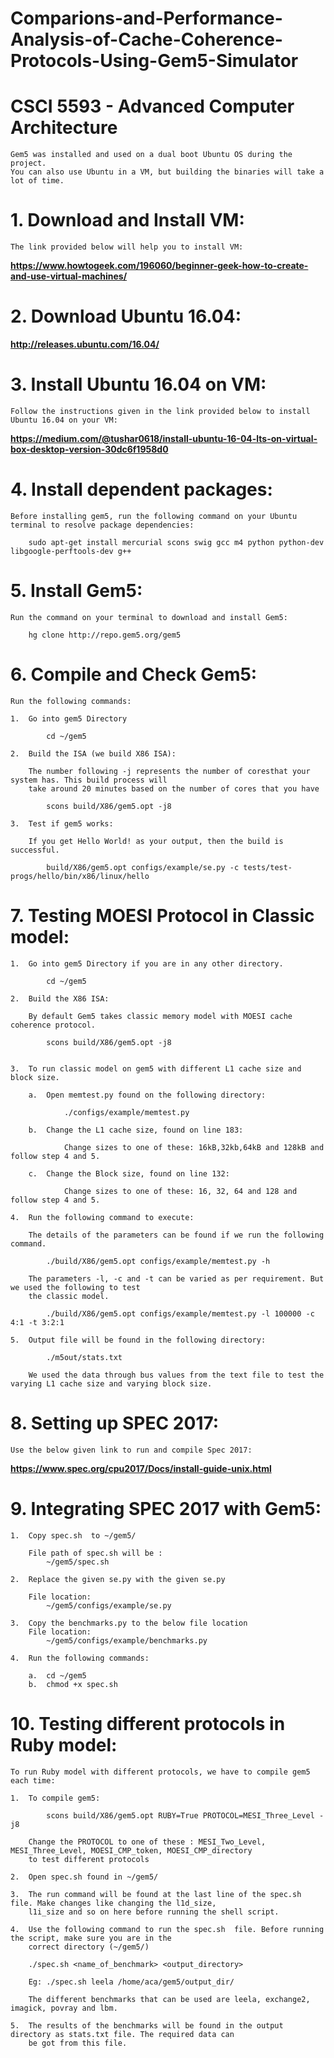 # Comparions-and-Performance-Analysis-of-Cache-Coherence-Protocols-Using-Gem5-Simulator

# CSCI 5593 - Advanced Computer Architecture
	Gem5 was installed and used on a dual boot Ubuntu OS during the project. 
	You can also use Ubuntu in a VM, but building the binaries will take a lot of time.

# 1. Download and Install VM:

	The link provided below will help you to install VM:
	
**https://www.howtogeek.com/196060/beginner-geek-how-to-create-and-use-virtual-machines/**

# 2. Download Ubuntu 16.04:

**http://releases.ubuntu.com/16.04/**

# 3. Install Ubuntu 16.04 on VM:

	Follow the instructions given in the link provided below to install Ubuntu 16.04 on your VM:
	
**https://medium.com/@tushar0618/install-ubuntu-16-04-lts-on-virtual-box-desktop-version-30dc6f1958d0**

# 4. Install dependent packages:

	Before installing gem5, run the following command on your Ubuntu terminal to resolve package dependencies:

		sudo apt-get install mercurial scons swig gcc m4 python python-dev libgoogle-perftools-dev g++

# 5. Install Gem5:

	Run the command on your terminal to download and install Gem5:

		hg clone http://repo.gem5.org/gem5

# 6. Compile and Check Gem5:

	Run the following commands:
	
	1.	Go into gem5 Directory
	
			cd ~/gem5

	2.	Build the ISA (we build X86 ISA):
	
		The number following -j represents the number of coresthat your system has. This build process will 
		take around 20 minutes based on the number of cores that you have

			scons build/X86/gem5.opt -j8
	
	3.	Test if gem5 works:
	
		If you get Hello World! as your output, then the build is successful.
		
			build/X86/gem5.opt configs/example/se.py -c tests/test-progs/hello/bin/x86/linux/hello

# 7. Testing MOESI Protocol in Classic model:

	1.	Go into gem5 Directory if you are in any other directory.
		
			cd ~/gem5

	2.	Build the X86 ISA:
	
		By default Gem5 takes classic memory model with MOESI cache coherence protocol.
		
			scons build/X86/gem5.opt -j8


	3.	To run classic model on gem5 with different L1 cache size and block size.
	
		a.	Open memtest.py found on the following directory: 
			
				./configs/example/memtest.py

		b.	Change the L1 cache size, found on line 183:
		
				Change sizes to one of these: 16kB,32kb,64kB and 128kB and follow step 4 and 5.

		c.	Change the Block size, found on line 132:
			
				Change sizes to one of these: 16, 32, 64 and 128 and follow step 4 and 5.

	4.	Run the following command to execute:
	
		The details of the parameters can be found if we run the following command.
	
			./build/X86/gem5.opt configs/example/memtest.py -h

		The parameters -l, -c and -t can be varied as per requirement. But we used the following to test 
		the classic model. 
 
 			./build/X86/gem5.opt configs/example/memtest.py -l 100000 -c 4:1 -t 3:2:1

	5.	Output file will be found in the following directory:

			./m5out/stats.txt

		We used the data through bus values from the text file to test the varying L1 cache size and varying block size.

# 8. Setting up SPEC 2017:

	Use the below given link to run and compile Spec 2017:
**https://www.spec.org/cpu2017/Docs/install-guide-unix.html**

# 9. Integrating SPEC 2017 with Gem5:

	1.	Copy spec.sh  to ~/gem5/
		
		File path of spec.sh will be :
			~/gem5/spec.sh

	2.	Replace the given se.py with the given se.py
	
		File location: 
			~/gem5/configs/example/se.py

	3.	Copy the benchmarks.py to the below file location
		File location: 
			~/gem5/configs/example/benchmarks.py

	4.	Run the following commands:
	
		a.	cd ~/gem5
		b.	chmod +x spec.sh
	
# 10. Testing different protocols in Ruby model:

	To run Ruby model with different protocols, we have to compile gem5 each time:
	
	1.	To compile gem5:
	
			scons build/X86/gem5.opt RUBY=True PROTOCOL=MESI_Three_Level -j8

		Change the PROTOCOL to one of these : MESI_Two_Level, MESI_Three_Level, MOESI_CMP_token, MOESI_CMP_directory 
		to test different protocols

	2.	Open spec.sh found in ~/gem5/

	3.	The run command will be found at the last line of the spec.sh file. Make changes like changing the l1d_size, 
		l1i_size and so on here before running the shell script.

	4.	Use the following command to run the spec.sh  file. Before running the script, make sure you are in the
		correct directory (~/gem5/)
		
		./spec.sh <name_of_benchmark> <output_directory>

		Eg: ./spec.sh leela /home/aca/gem5/output_dir/

		The different benchmarks that can be used are leela, exchange2, imagick, povray and lbm.

	5.	The results of the benchmarks will be found in the output directory as stats.txt file. The required data can 
		be got from this file.
	
